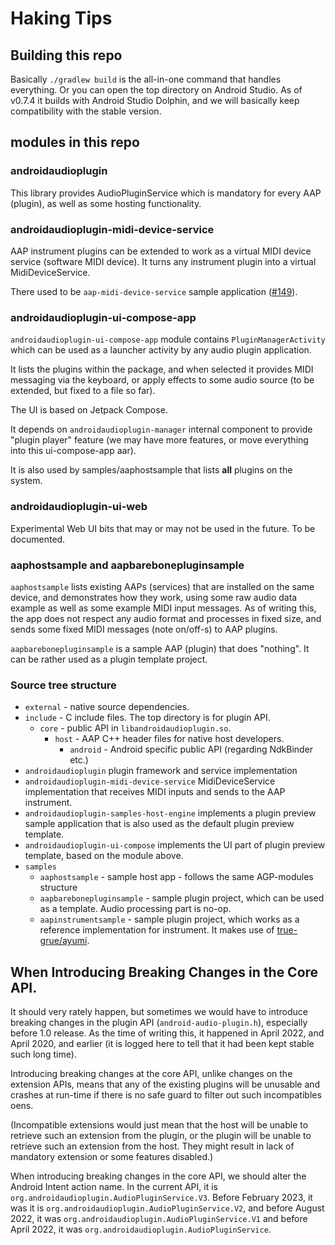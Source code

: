 # Haking Tips

## Building this repo

Basically `./gradlew build` is the all-in-one command that handles everything. Or you can open the top directory on Android Studio. As of v0.7.4 it builds with Android Studio Dolphin, and we will basically keep compatibility with the stable version.

## modules in this repo

### androidaudioplugin

This library provides AudioPluginService which is mandatory for every AAP (plugin), as well as some hosting functionality.

### androidaudioplugin-midi-device-service

AAP instrument plugins can be extended to work as a virtual MIDI device service (software MIDI device). It turns any instrument plugin into a virtual MidiDeviceService.

There used to be `aap-midi-device-service` sample application ([#149](https://github.com/atsushieno/aap-core/issues/149)).

### androidaudioplugin-ui-compose-app

`androidaudioplugin-ui-compose-app` module contains `PluginManagerActivity` which can be used as a launcher activity by any audio plugin application.

It lists the plugins within the package, and when selected it provides MIDI messaging via the keyboard, or apply effects to some audio source (to be extended, but fixed to a file so far).

The UI is based on Jetpack Compose.

It depends on `androidaudioplugin-manager` internal component to provide "plugin player" feature (we may have more features, or move everything into this ui-compose-app aar).

It is also used by samples/aaphostsample that lists **all** plugins on the system.

### androidaudioplugin-ui-web

Experimental Web UI bits that may or may not be used in the future. To be documented.

### aaphostsample and aapbarebonepluginsample

`aaphostsample` lists existing AAPs (services) that are installed on the same device, and demonstrates how they work, using some raw audio data example as well as some example MIDI input messages. As of writing this, the app does not respect any audio format and processes in fixed size, and sends some fixed MIDI messages (note on/off-s) to AAP plugins.

`aapbarebonepluginsample` is a sample AAP (plugin) that does "nothing". It can be rather used as a plugin template project.

### Source tree structure

- `external` - native source dependencies.
- `include` - C include files. The top directory is for plugin API.
  - `core` - public API in `libandroidaudioplugin.so`.
    - `host` - AAP C++ header files for native host developers.
      - `android` - Android specific public API (regarding NdkBinder etc.)
- `androidaudioplugin` plugin framework and service implementation
- `androidaudioplugin-midi-device-service` MidiDeviceService implementation that receives MIDI inputs and sends to the AAP instrument.
- `androidaudioplugin-samples-host-engine` implements a plugin preview sample application that is also used as the default plugin preview template.
- `androidaudioplugin-ui-compose` implements the UI part of plugin preview template, based on the module above.
- `samples`
  - `aaphostsample` - sample host app - follows the same AGP-modules structure
  - `aapbarebonepluginsample` - sample plugin project, which can be used as a template. Audio processing part is no-op.
  - `aapinstrumentsample` - sample plugin project, which works as a reference implementation for instrument. It makes use of [true-grue/ayumi](https://github.com/true-grue/ayumi).

## When Introducing Breaking Changes in the Core API.

It should very rately happen, but sometimes we would have to introduce breaking changes in the plugin API (`android-audio-plugin.h`), especially before 1.0 release. As the time of writing this, it happened in April 2022, and April 2020, and earlier (it is logged here to tell that it had been kept stable such long time).

Introducing breaking changes at the core API, unlike changes on the extension APIs, means that any of the existing plugins will be unusable and crashes at run-time if there is no safe guard to filter out such incompatibles oens.

(Incompatible extensions would just mean that the host will be unable to retrieve such an extension from the plugin, or the plugin will be unable to retrieve such an extension from the host. They might result in lack of mandatory extension or  some features disabled.)

When introducing breaking changes in the core API, we should alter the Android Intent action name. In the current API, it is `org.androidaudioplugin.AudioPluginService.V3`. Before February 2023, it was it is `org.androidaudioplugin.AudioPluginService.V2`, and before August 2022, it was `org.androidaudioplugin.AudioPluginService.V1` and before April 2022, it was `org.androidaudioplugin.AudioPluginService`.

